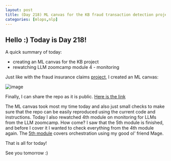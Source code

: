 ```yaml
---
layout: post
title: (Day 218) ML canvas for the KB fraud transaction detection project
categories: [mlops,nlp]
---
```


## Hello :) Today is Day 218!
A quick summary of today:
* creating an ML canvas for the KB project
* rewatching LLM zoomcamp module 4 - monitoring

Just like with the fraud insurance claims [project](https://github.com/divakaivan/insurance-fraud-mlops-pipeline), I created an ML canvas:

![image](https://github.com/user-attachments/assets/3e3cbb4b-c233-4568-91d5-db83b7168406)

Finally, I can share the repo as it is public. [Here is the link](https://github.com/divakaivan/kb_project)

The ML canvas took most my time today and also just small checks to make sure that the repo can be easily reproduced using the current code and instructions.
Today I also rewatched 4th module on monitoring for LLMs from the LLM zoomcamp. How come? I saw that the 5th module is finished, and before I cover it I wanted to check everything from the 4th module again. The [5th module](https://github.com/DataTalksClub/llm-zoomcamp/tree/main/05-orchestration) covers orchestration using my good ol' friend Mage. 



That is all for today!

See you tomorrow :)
